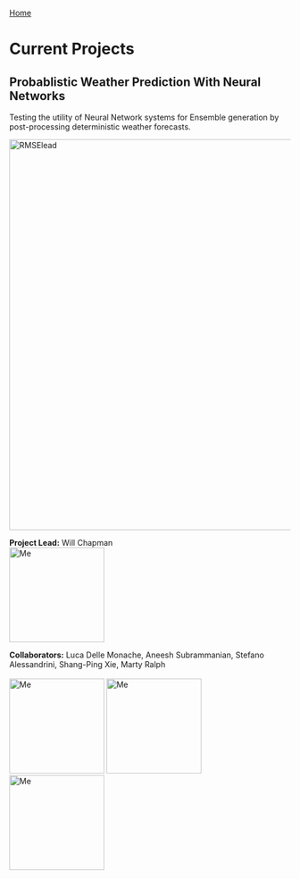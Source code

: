 [Home](https://willychap.github.io/)

# Current Projects

## Probablistic Weather Prediction With Neural Networks

Testing the utility of Neural Network systems for Ensemble generation by post-processing deterministic weather forecasts. 

<img src="http://willychap.github.io/research/images/RMSElead.png" alt="RMSElead" width="700"/>

**Project Lead:** Will Chapman<br/>
<img src="http://willychap.github.io/images/william_chapman_square.jpg" alt="Me" width="170"/>

**Collaborators:** Luca Delle Monache, Aneesh Subrammanian, Stefano Alessandrini, Shang-Ping Xie, Marty Ralph<br/>  
<img src="http://willychap.github.io/images/william_chapman_square.jpg" alt="Me" width="170"/> <img src="http://willychap.github.io/images/william_chapman_square.jpg" alt="Me" width="170"/> <img src="http://willychap.github.io/images/william_chapman_square.jpg" alt="Me" width="170"/>
